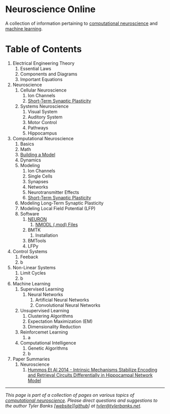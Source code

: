 # Neuroscience Online 
A collection of information pertaining to [computational neuroscience](https://en.wikipedia.org/wiki/Computational_neuroscience) and [machine learning](https://en.wikipedia.org/wiki/Machine_learning).


# Table of Contents

1. Electrical Engineering Theory
    1. Essential Laws
    1. Components and Diagrams
    1. Important Equations
1. Neuroscience
    1. Cellular Neuroscience
       1. Ion Channels
       1. [Short-Term Synaptic Plasticity](neuro/stsp)
    1. Systems Neuroscience
       1. Visual System
       1. Auditory System
       1. Motor Control
       1. Pathways
       1. Hippocampus
1. Computational Neuroscience
    1. Basics
    1. Math
    1. [Building a Model](compneuro/building)
    1. Dynamics
    1. Modeling 
       1. Ion Channels
       1. Single Cells
       1. Synapses
       1. Networks
       1. Neurotransmitter Effects
       1. [Short-Term Synaptic Plasticity](compneuro/stsp)
    1. Modeling Long-Term Synaptic Plasticity
    1. Modeling Local Field Potential (LFP) 
    1. Software
       1. [NEURON](compneuro/software/neuron)
           1. [NMODL (.mod) Files](compneuro/software/neuron/nmodl)
       1. BMTK
          1. Installation
       1. BMTools
       1. LFPy
1. Control Systems
    1. Feeback
    1. b
1. Non-Linear Systems
    1. Limit Cycles
    1. b
1. Machine Learning
    1. Supervised Learning
        1. Neural Networks
            1. Artificial Neural Networks
            1. Convolutional Neural Networks
    1. Unsupervised Learning
        1. Clustering Algorithms
        1. Expectation Maximization (EM)
        1. Dimensionality Reduction
    1. Reinforcemet Learning
        1. a
    1. Computational Intelligence
        1. Genetic Algorithms
        1. b 
1. Paper Summaries
   1. Neuroscience
      1. [Hummos Et Al 2014 - Intrinsic Mechanisms Stabilize Encoding and Retrieval Circuits Differentially in Hippocampal Network Model](summaries/neuro/hummos2014)


----   
*This page is part of a collection of pages on various topics of [computational neuroscience](https://en.wikipedia.org/wiki/Computational_neuroscience). Please direct questions and suggestions to the author Tyler Banks [[website](https://tylerbanks.net)][[github](https://github.com/tjbanks)] at [tyler@tylerbanks.net](mailto:tyler@tylerbanks.net).*
